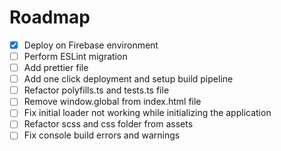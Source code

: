 # Roadmap

- [x] Deploy on Firebase environment
- [ ] Perform ESLint migration
- [ ] Add prettier file
- [ ] Add one click deployment and setup build pipeline
- [ ] Refactor polyfills.ts and tests.ts file
- [ ] Remove window.global from index.html file
- [ ] Fix initial loader not working while initializing the application
- [ ] Refactor scss and css folder from assets
- [ ] Fix console build errors and warnings
